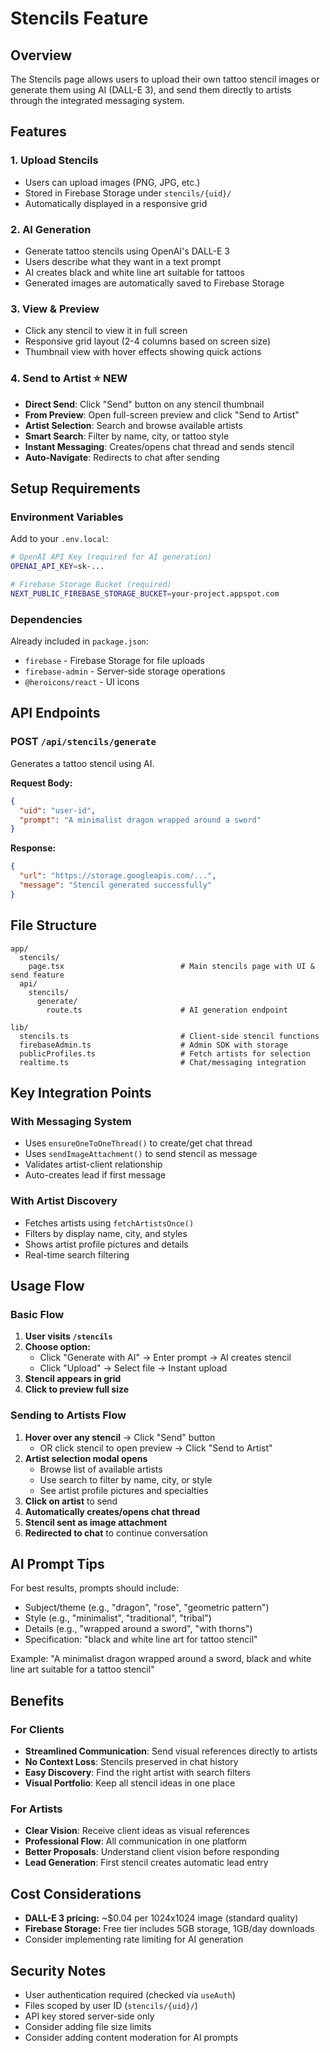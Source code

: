 # Stencils Feature

## Overview
The Stencils page allows users to upload their own tattoo stencil images or generate them using AI (DALL-E 3), and send them directly to artists through the integrated messaging system.

## Features

### 1. **Upload Stencils**
- Users can upload images (PNG, JPG, etc.)
- Stored in Firebase Storage under `stencils/{uid}/`
- Automatically displayed in a responsive grid

### 2. **AI Generation**
- Generate tattoo stencils using OpenAI's DALL-E 3
- Users describe what they want in a text prompt
- AI creates black and white line art suitable for tattoos
- Generated images are automatically saved to Firebase Storage

### 3. **View & Preview**
- Click any stencil to view it in full screen
- Responsive grid layout (2-4 columns based on screen size)
- Thumbnail view with hover effects showing quick actions

### 4. **Send to Artist** ⭐ NEW
- **Direct Send**: Click "Send" button on any stencil thumbnail
- **From Preview**: Open full-screen preview and click "Send to Artist"
- **Artist Selection**: Search and browse available artists
- **Smart Search**: Filter by name, city, or tattoo style
- **Instant Messaging**: Creates/opens chat thread and sends stencil
- **Auto-Navigate**: Redirects to chat after sending

## Setup Requirements

### Environment Variables
Add to your `.env.local`:

```bash
# OpenAI API Key (required for AI generation)
OPENAI_API_KEY=sk-...

# Firebase Storage Bucket (required)
NEXT_PUBLIC_FIREBASE_STORAGE_BUCKET=your-project.appspot.com
```

### Dependencies
Already included in `package.json`:
- `firebase` - Firebase Storage for file uploads
- `firebase-admin` - Server-side storage operations
- `@heroicons/react` - UI icons

## API Endpoints

### POST `/api/stencils/generate`
Generates a tattoo stencil using AI.

**Request Body:**
```json
{
  "uid": "user-id",
  "prompt": "A minimalist dragon wrapped around a sword"
}
```

**Response:**
```json
{
  "url": "https://storage.googleapis.com/...",
  "message": "Stencil generated successfully"
}
```

## File Structure

```
app/
  stencils/
    page.tsx                          # Main stencils page with UI & send feature
  api/
    stencils/
      generate/
        route.ts                      # AI generation endpoint

lib/
  stencils.ts                         # Client-side stencil functions
  firebaseAdmin.ts                    # Admin SDK with storage
  publicProfiles.ts                   # Fetch artists for selection
  realtime.ts                         # Chat/messaging integration
```

## Key Integration Points

### With Messaging System
- Uses `ensureOneToOneThread()` to create/get chat thread
- Uses `sendImageAttachment()` to send stencil as message
- Validates artist-client relationship
- Auto-creates lead if first message

### With Artist Discovery
- Fetches artists using `fetchArtistsOnce()`
- Filters by display name, city, and styles
- Shows artist profile pictures and details
- Real-time search filtering

## Usage Flow

### Basic Flow
1. **User visits `/stencils`**
2. **Choose option:**
   - Click "Generate with AI" → Enter prompt → AI creates stencil
   - Click "Upload" → Select file → Instant upload
3. **Stencil appears in grid**
4. **Click to preview full size**

### Sending to Artists Flow
1. **Hover over any stencil** → Click "Send" button
   - OR click stencil to open preview → Click "Send to Artist"
2. **Artist selection modal opens**
   - Browse list of available artists
   - Use search to filter by name, city, or style
   - See artist profile pictures and specialties
3. **Click on artist** to send
4. **Automatically creates/opens chat thread**
5. **Stencil sent as image attachment**
6. **Redirected to chat** to continue conversation

## AI Prompt Tips
For best results, prompts should include:
- Subject/theme (e.g., "dragon", "rose", "geometric pattern")
- Style (e.g., "minimalist", "traditional", "tribal")
- Details (e.g., "wrapped around a sword", "with thorns")
- Specification: "black and white line art for tattoo stencil"

Example: "A minimalist dragon wrapped around a sword, black and white line art suitable for a tattoo stencil"

## Benefits

### For Clients
- **Streamlined Communication**: Send visual references directly to artists
- **No Context Loss**: Stencils preserved in chat history
- **Easy Discovery**: Find the right artist with search filters
- **Visual Portfolio**: Keep all stencil ideas in one place

### For Artists
- **Clear Vision**: Receive client ideas as visual references
- **Professional Flow**: All communication in one platform
- **Better Proposals**: Understand client vision before responding
- **Lead Generation**: First stencil creates automatic lead entry

## Cost Considerations

- **DALL-E 3 pricing:** ~$0.04 per 1024x1024 image (standard quality)
- **Firebase Storage:** Free tier includes 5GB storage, 1GB/day downloads
- Consider implementing rate limiting for AI generation

## Security Notes

- User authentication required (checked via `useAuth`)
- Files scoped by user ID (`stencils/{uid}/`)
- API key stored server-side only
- Consider adding file size limits
- Consider adding content moderation for AI prompts

